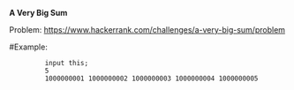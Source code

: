 **A Very Big Sum**

Problem: https://www.hackerrank.com/challenges/a-very-big-sum/problem

#Example:

             input this;
             5
             1000000001 1000000002 1000000003 1000000004 1000000005
            
